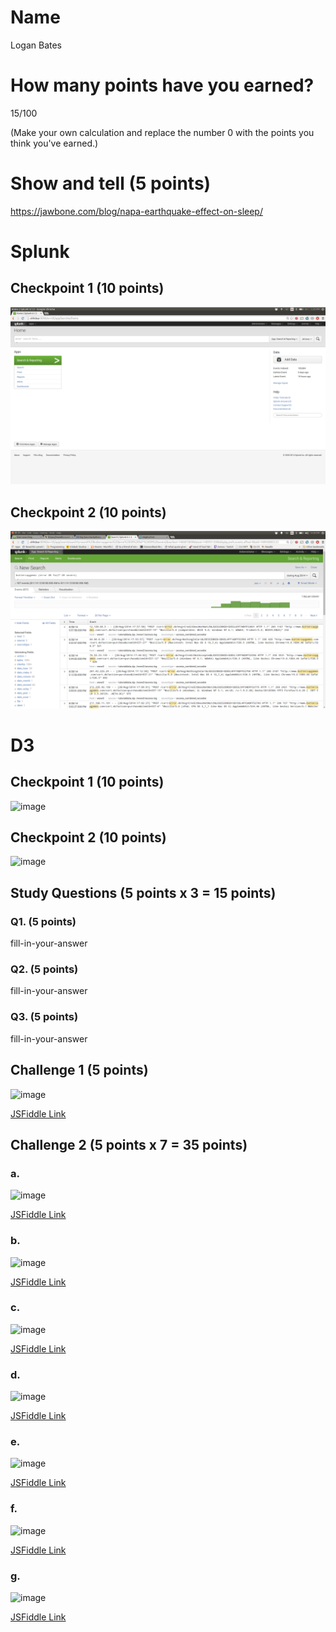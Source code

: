 # Name

Logan Bates

# How many points have you earned?

15/100

(Make your own calculation and replace the number 0 with the points you think you've earned.)

# Show and tell (5 points)

https://jawbone.com/blog/napa-earthquake-effect-on-sleep/

# Splunk

## Checkpoint 1 (10 points)

![image](Checkpoint1Splunk.png?raw=true)

## Checkpoint 2 (10 points)

![image](Checkpoint2Splunk.png?raw=true)

# D3

## Checkpoint 1 (10 points)

![image](image.png?raw=true)

## Checkpoint 2 (10 points)

![image](image.png?raw=true)

## Study Questions (5 points x 3 = 15 points)

### Q1. (5 points)

fill-in-your-answer

### Q2. (5 points)

fill-in-your-answer

### Q3. (5 points)

fill-in-your-answer


## Challenge 1 (5 points)

![image](image.png?raw=true)

[JSFiddle Link](http://jsfiddle.net/replace-this-path)

## Challenge 2 (5 points x 7 = 35 points)

### a. 

![image](image.png?raw=true)

[JSFiddle Link](http://jsfiddle.net/replace-this-path)

### b.

![image](image.png?raw=true)

[JSFiddle Link](http://jsfiddle.net/replace-this-path)

### c.

![image](image.png?raw=true)

[JSFiddle Link](http://jsfiddle.net/replace-this-path)

### d.

![image](image.png?raw=true)

[JSFiddle Link](http://jsfiddle.net/replace-this-path)

### e.

![image](image.png?raw=true)

[JSFiddle Link](http://jsfiddle.net/replace-this-path)

### f.

![image](image.png?raw=true)

[JSFiddle Link](http://jsfiddle.net/replace-this-path)


### g.

![image](image.png?raw=true)

[JSFiddle Link](http://jsfiddle.net/replace-this-path)
